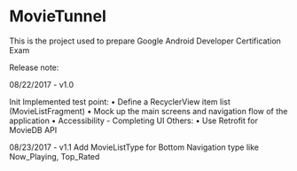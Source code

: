 # MovieTunnel

This is the project used to prepare Google Android Developer Certification Exam

Release note:

08/22/2017 - v1.0

Init
Implemented test point: •	Define a RecyclerView item list (MovieListFragment) •	Mock up the main screens and navigation flow of the application •	Accessibility - Completing UI
Others: •	Use Retrofit for MovieDB API

08/23/2017 - v1.1
Add MovieListType for Bottom Navigation type like Now_Playing, Top_Rated
